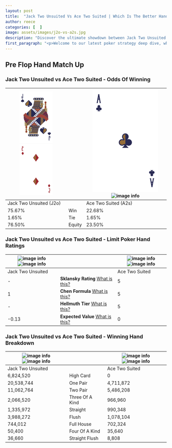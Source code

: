 ```yaml
---
layout: post
title:  "Jack Two Unsuited Vs Ace Two Suited | Which Is The Better Hand In Poker? A Complete Guide"
author: reece
categories: [  ]
image: assets/images/j2o-vs-a2s.jpg
description: "Discover the ultimate showdown between Jack Two Unsuited and Ace Two Suited in poker! Uncover the odds, strategies, and scenarios where one hand triumphs over the other. Get ready to up your poker game with this thrilling analysis."
first_paragraph: "<p>Welcome to our latest poker strategy deep dive, where we're pitting two distinct hands against each other in a high-stakes showdown: Jack Two Unsuited vs Ace Two Suited.</p><p>In the dynamic world of poker, every decision counts, and knowing which hand holds the upper hand is key to your success at the table.</p><p>In this article, we'll dissect these two hands, explore the scenarios where one dominates the other, and equip you with the knowledge to make strategic choices that can tip the odds in your favor.</p><p>Get ready to unravel the intriguing dynamics of these poker hands and elevate your game to new heights.</p>"
---
```




[comment]: # (sp0)

## Pre Flop Hand Match Up

<div class="table hand-ratings" markdown="1"> 



### Jack Two Unsuited vs Ace Two Suited - Odds Of Winning


    
| ![image info](assets/images/hand1/J.png) ![image info](assets/images/hand1/2o.png) |  | ![image info](assets/images/hand2/A.png) ![image info](assets/images/hand2/2s.png) |
| -------- | -------- | -------- |
| Jack Two Unsuited (J2o) |  | Ace Two Suited (A2s) |
| 75.67% | Win | 22.68% |
| 1.65% | Tie | 1.65% |
| 76.50% | Equity | 23.50% |




[comment]: # (sp1)



### Jack Two Unsuited vs Ace Two Suited - Limit Poker Hand Ratings


    
| ![image info](https://www.riverpairs.com/assets/images/hand1/J.png) ![image info](https://www.riverpairs.com/assets/images/hand1/2o.png) |  | ![image info](https://www.riverpairs.com/assets/images/hand2/A.png) ![image info](https://www.riverpairs.com/assets/images/hand2/2s.png) |
| -------- | -------- | -------- |
| Jack Two Unsuited |  | Ace Two Suited |
| - | **Sklansky Rating** [What is this?](/sklansky-rating-explained) | 5 |
| 1 | **Chen Formula** [What is this?](/chen-formula-explained) | 5 |
| - | **Hellmuth Tier** [What is this?](/Hellmuth-tier-explained) | 5 |
| -0.13 | **Expected Value** [What is this?](/expected-value-explained) | 0 |




[comment]: # (sp2)



### Jack Two Unsuited vs Ace Two Suited - Winning Hand Breakdown


    
| ![image info](https://www.riverpairs.com/assets/images/hand1/J.png) ![image info](https://www.riverpairs.com/assets/images/hand1/2o.png) |  | ![image info](https://www.riverpairs.com/assets/images/hand2/A.png) ![image info](https://www.riverpairs.com/assets/images/hand2/2s.png) |
| -------- | -------- | -------- |
| Jack Two Unsuited |  | Ace Two Suited |
| 6,824,520 | High Card | 0 |
| 20,538,744 | One Pair | 4,711,872 |
| 11,062,764 | Two Pair | 5,486,208 |
| 2,066,520 | Three Of A Kind | 966,960 |
| 1,335,972 | Straight | 990,348 |
| 3,988,272 | Flush | 1,078,104 |
| 744,012 | Full House | 702,324 |
| 50,400 | Four Of A Kind | 35,640 |
| 36,660 | Straight Flush | 8,808 |




[comment]: # (sp3)



</div>

[comment]: # (sp4)



[comment]: # (sp5)

